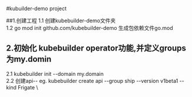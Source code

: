 #kubuilder-demo project

##1.创建工程
1.1 创建kubebuilder-demo文件夹\
1.2 go mod init github.com/kubebuilder-demo 生成包依赖文件go.mod
## 2.初始化 kubebuilder operator功能,并定义groups为my.domin
2.1 kubebuilder init --domain my.domain\
2.2 创建api-- eg. kubebuilder create api --group ship --version v1beta1 --kind Frigate \
    

